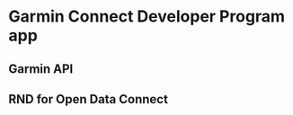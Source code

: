 <h1>Garmin Connect Developer Program app</h1>
<h2>Garmin API</h2>
<h2>RND for Open Data Connect </h2>
